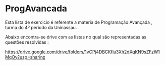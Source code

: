 # ProgAvancada

Esta lista de exercicio é referente a materia de Programação Avançada , turma do 4º periodo da Uninassau.

Abaixo encontra-se drive com as listas no qual são representadas as questões resolvidas :

https://drive.google.com/drive/folders/1vCPj4DBCKflu3Xh2dXqKN9sZFzW1MqOy?usp=sharing
